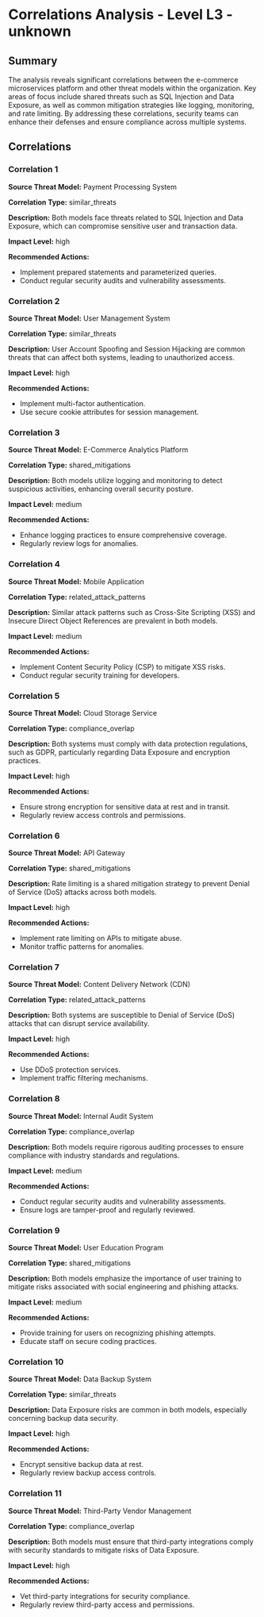 # Correlations Analysis - Level L3 - unknown

## Summary

The analysis reveals significant correlations between the e-commerce microservices platform and other threat models within the organization. Key areas of focus include shared threats such as SQL Injection and Data Exposure, as well as common mitigation strategies like logging, monitoring, and rate limiting. By addressing these correlations, security teams can enhance their defenses and ensure compliance across multiple systems.

## Correlations

### Correlation 1

**Source Threat Model:** Payment Processing System

**Correlation Type:** similar_threats

**Description:** Both models face threats related to SQL Injection and Data Exposure, which can compromise sensitive user and transaction data.

**Impact Level:** high

**Recommended Actions:**
- Implement prepared statements and parameterized queries.
- Conduct regular security audits and vulnerability assessments.

### Correlation 2

**Source Threat Model:** User Management System

**Correlation Type:** similar_threats

**Description:** User Account Spoofing and Session Hijacking are common threats that can affect both systems, leading to unauthorized access.

**Impact Level:** high

**Recommended Actions:**
- Implement multi-factor authentication.
- Use secure cookie attributes for session management.

### Correlation 3

**Source Threat Model:** E-Commerce Analytics Platform

**Correlation Type:** shared_mitigations

**Description:** Both models utilize logging and monitoring to detect suspicious activities, enhancing overall security posture.

**Impact Level:** medium

**Recommended Actions:**
- Enhance logging practices to ensure comprehensive coverage.
- Regularly review logs for anomalies.

### Correlation 4

**Source Threat Model:** Mobile Application

**Correlation Type:** related_attack_patterns

**Description:** Similar attack patterns such as Cross-Site Scripting (XSS) and Insecure Direct Object References are prevalent in both models.

**Impact Level:** medium

**Recommended Actions:**
- Implement Content Security Policy (CSP) to mitigate XSS risks.
- Conduct regular security training for developers.

### Correlation 5

**Source Threat Model:** Cloud Storage Service

**Correlation Type:** compliance_overlap

**Description:** Both systems must comply with data protection regulations, such as GDPR, particularly regarding Data Exposure and encryption practices.

**Impact Level:** high

**Recommended Actions:**
- Ensure strong encryption for sensitive data at rest and in transit.
- Regularly review access controls and permissions.

### Correlation 6

**Source Threat Model:** API Gateway

**Correlation Type:** shared_mitigations

**Description:** Rate limiting is a shared mitigation strategy to prevent Denial of Service (DoS) attacks across both models.

**Impact Level:** high

**Recommended Actions:**
- Implement rate limiting on APIs to mitigate abuse.
- Monitor traffic patterns for anomalies.

### Correlation 7

**Source Threat Model:** Content Delivery Network (CDN)

**Correlation Type:** related_attack_patterns

**Description:** Both systems are susceptible to Denial of Service (DoS) attacks that can disrupt service availability.

**Impact Level:** high

**Recommended Actions:**
- Use DDoS protection services.
- Implement traffic filtering mechanisms.

### Correlation 8

**Source Threat Model:** Internal Audit System

**Correlation Type:** compliance_overlap

**Description:** Both models require rigorous auditing processes to ensure compliance with industry standards and regulations.

**Impact Level:** medium

**Recommended Actions:**
- Conduct regular security audits and vulnerability assessments.
- Ensure logs are tamper-proof and regularly reviewed.

### Correlation 9

**Source Threat Model:** User Education Program

**Correlation Type:** shared_mitigations

**Description:** Both models emphasize the importance of user training to mitigate risks associated with social engineering and phishing attacks.

**Impact Level:** medium

**Recommended Actions:**
- Provide training for users on recognizing phishing attempts.
- Educate staff on secure coding practices.

### Correlation 10

**Source Threat Model:** Data Backup System

**Correlation Type:** similar_threats

**Description:** Data Exposure risks are common in both models, especially concerning backup data security.

**Impact Level:** high

**Recommended Actions:**
- Encrypt sensitive backup data at rest.
- Regularly review backup access controls.

### Correlation 11

**Source Threat Model:** Third-Party Vendor Management

**Correlation Type:** compliance_overlap

**Description:** Both models must ensure that third-party integrations comply with security standards to mitigate risks of Data Exposure.

**Impact Level:** high

**Recommended Actions:**
- Vet third-party integrations for security compliance.
- Regularly review third-party access and permissions.

